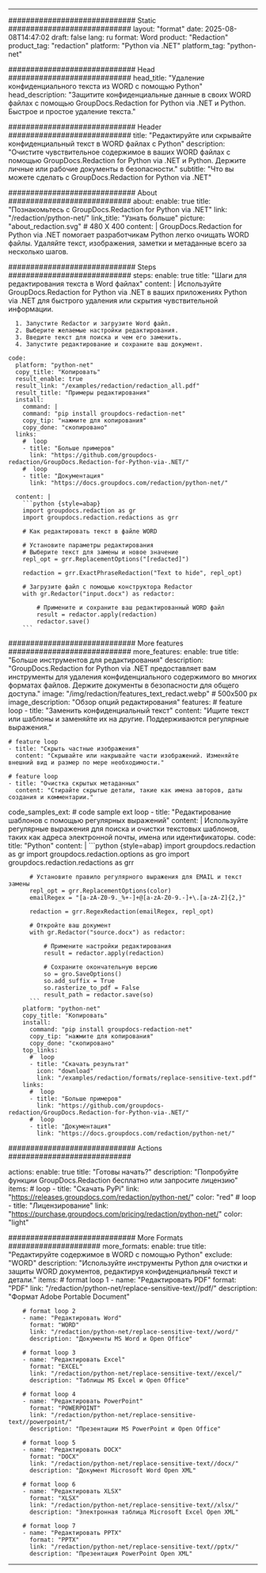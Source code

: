 
---
############################# Static ############################
layout: "format"
date:  2025-08-08T14:47:02
draft: false
lang: ru
format: Word
product: "Redaction"
product_tag: "redaction"
platform: "Python via .NET"
platform_tag: "python-net"

############################# Head ############################
head_title: "Удаление конфиденциального текста из WORD с помощью Python"
head_description: "Защитите конфиденциальные данные в своих WORD файлах с помощью GroupDocs.Redaction for Python via .NET и Python. Быстрое и простое удаление текста."

############################# Header ############################
title: "Редактируйте или скрывайте конфиденциальный текст в WORD файлах с Python" 
description: "Очистите чувствительное содержимое в ваших WORD файлах с помощью GroupDocs.Redaction for Python via .NET и Python. Держите личные или рабочие документы в безопасности."
subtitle: "Что вы можете сделать с GroupDocs.Redaction for Python via .NET" 

############################# About ############################
about:
    enable: true
    title: "Познакомьтесь с GroupDocs.Redaction for Python via .NET"
    link: "/redaction/python-net/"
    link_title: "Узнать больше"
    picture: "about_redaction.svg" # 480 X 400
    content: |
       GroupDocs.Redaction for Python via .NET помогает разработчикам Python легко очищать WORD файлы. Удаляйте текст, изображения, заметки и метаданные всего за несколько шагов.

############################# Steps ############################
steps:
    enable: true
    title: "Шаги для редактирования текста в Word файлах"
    content: |
      Используйте GroupDocs.Redaction for Python via .NET в ваших приложениях Python via .NET для быстрого удаления или скрытия чувствительной информации.
      
      1. Запустите Redactor и загрузите Word файл.
      2. Выберите желаемые настройки редактирования.
      3. Введите текст для поиска и чем его заменить.
      4. Запустите редактирование и сохраните ваш документ.
   
    code:
      platform: "python-net"
      copy_title: "Копировать"
      result_enable: true
      result_link: "/examples/redaction/redaction_all.pdf"
      result_title: "Примеры редактирования"
      install:
        command: |
        command: "pip install groupdocs-redaction-net"
        copy_tip: "нажмите для копирования"
        copy_done: "скопировано"
      links:
        #  loop
        - title: "Больше примеров"
          link: "https://github.com/groupdocs-redaction/GroupDocs.Redaction-for-Python-via-.NET/"
        #  loop
        - title: "Документация"
          link: "https://docs.groupdocs.com/redaction/python-net/"
          
      content: |
        ```python {style=abap}
        import groupdocs.redaction as gr
        import groupdocs.redaction.redactions as grr

        # Как редактировать текст в файле WORD

        # Установите параметры редактирования
        # Выберите текст для замены и новое значение
        repl_opt = grr.ReplacementOptions("[redacted]")
                
        redaction = grr.ExactPhraseRedaction("Text to hide", repl_opt)

        # Загрузите файл с помощью конструктора Redactor
        with gr.Redactor("input.docx") as redactor:

            # Примените и сохраните ваш редактированный WORD файл
            result = redactor.apply(redaction)
            redactor.save()
        ```            


############################# More features ############################
more_features:
  enable: true
  title: "Больше инструментов для редактирования"
  description: "GroupDocs.Redaction for Python via .NET предоставляет вам инструменты для удаления конфиденциального содержимого во многих форматах файлов. Держите документы в безопасности для общего доступа."
  image: "/img/redaction/features_text_redact.webp" # 500x500 px
  image_description: "Обзор опций редактирования"
  features:
    # feature loop
    - title: "Заменить конфиденциальный текст"
      content: "Ищите текст или шаблоны и заменяйте их на другие. Поддерживаются регулярные выражения."

    # feature loop
    - title: "Скрыть частные изображения"
      content: "Скрывайте или накрывайте части изображений. Изменяйте внешний вид и размер по мере необходимости."

    # feature loop
    - title: "Очистка скрытых метаданных"
      content: "Стирайте скрытые детали, такие как имена авторов, даты создания и комментарии."
      
  code_samples_ext:
    # code sample ext loop
    - title: "Редактирование шаблонов с помощью регулярных выражений"
      content: |
        Используйте регулярные выражения для поиска и очистки текстовых шаблонов, таких как адреса электронной почты, имена или идентификаторы.
      code:
        title: "Python"
        content: |
          ```python {style=abap}
          import groupdocs.redaction as gr
          import groupdocs.redaction.options as gro
          import groupdocs.redaction.redactions as grr

          # Установите правило регулярного выражения для EMAIL и текст замены
          repl_opt = grr.ReplacementOptions(color)
          emailRegex = "[a-zA-Z0-9._%+-]+@[a-zA-Z0-9.-]+\.[a-zA-Z]{2,}"

          redaction = grr.RegexRedaction(emailRegex, repl_opt)

          # Откройте ваш документ
          with gr.Redactor("source.docx") as redactor:

              # Примените настройки редактирования
              result = redactor.apply(redaction)

              # Сохраните окончательную версию
              so = gro.SaveOptions()
              so.add_suffix = True
              so.rasterize_to_pdf = False
              result_path = redactor.save(so)
          ```
        platform: "python-net"
        copy_title: "Копировать"
        install:
          command: "pip install groupdocs-redaction-net"
          copy_tip: "нажмите для копирования"
          copy_done: "скопировано"
        top_links:
          #  loop
          - title: "Скачать результат"
            icon: "download"
            link: "/examples/redaction/formats/replace-sensitive-text.pdf"
        links:
          #  loop
          - title: "Больше примеров"
            link: "https://github.com/groupdocs-redaction/GroupDocs.Redaction-for-Python-via-.NET/"
          #  loop
          - title: "Документация"
            link: "https://docs.groupdocs.com/redaction/python-net/"


############################# Actions ############################

actions:
  enable: true
  title: "Готовы начать?"
  description: "Попробуйте функции GroupDocs.Redaction бесплатно или запросите лицензию"
  items:
    #  loop
    - title: "Скачать PyPi"
      link: "https://releases.groupdocs.com/redaction/python-net/"
      color: "red"
        #  loop
    - title: "Лицензирование"
      link: "https://purchase.groupdocs.com/pricing/redaction/python-net/"
      color: "light"


############################# More Formats #####################
more_formats:
    enable: true
    title: "Редактируйте содержимое в WORD с помощью Python"
    exclude: "WORD"
    description: "Используйте инструменты Python для очистки и защиты WORD документов, редактируя конфиденциальный текст и детали."
    items: 
        # format loop 1
        - name: "Редактировать PDF"
          format: "PDF"
          link: "/redaction/python-net/replace-sensitive-text//pdf/"
          description: "Формат Adobe Portable Document"

        # format loop 2
        - name: "Редактировать Word"
          format: "WORD"
          link: "/redaction/python-net/replace-sensitive-text//word/"
          description: "Документы MS Word и Open Office"
          
        # format loop 3
        - name: "Редактировать Excel"
          format: "EXCEL"
          link: "/redaction/python-net/replace-sensitive-text//excel/"
          description: "Таблицы MS Excel и Open Office"

        # format loop 4
        - name: "Редактировать PowerPoint"
          format: "POWERPOINT"
          link: "/redaction/python-net/replace-sensitive-text//powerpoint/"
          description: "Презентации MS PowerPoint и Open Office"

        # format loop 5
        - name: "Редактировать DOCX"
          format: "DOCX"
          link: "/redaction/python-net/replace-sensitive-text//docx/"
          description: "Документ Microsoft Word Open XML"
          
        # format loop 6
        - name: "Редактировать XLSX"
          format: "XLSX"
          link: "/redaction/python-net/replace-sensitive-text//xlsx/"
          description: "Электронная таблица Microsoft Excel Open XML"
          
        # format loop 7
        - name: "Редактировать PPTX"
          format: "PPTX"
          link: "/redaction/python-net/replace-sensitive-text//pptx/"
          description: "Презентация PowerPoint Open XML"


---